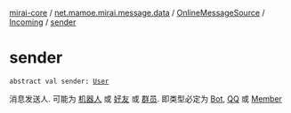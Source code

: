 [mirai-core](../../../index.md) / [net.mamoe.mirai.message.data](../../index.md) / [OnlineMessageSource](../index.md) / [Incoming](index.md) / [sender](./sender.md)

# sender

`abstract val sender: `[`User`](../../../net.mamoe.mirai.contact/-user/index.md)

消息发送人. 可能为 [机器人](../../../net.mamoe.mirai/-bot/index.md) 或 [好友](../../../net.mamoe.mirai.contact/-q-q/index.md) 或 [群员](../../../net.mamoe.mirai.contact/-member/index.md).
即类型必定为 [Bot](../../../net.mamoe.mirai/-bot/index.md), [QQ](../../../net.mamoe.mirai.contact/-q-q/index.md) 或 [Member](../../../net.mamoe.mirai.contact/-member/index.md)


